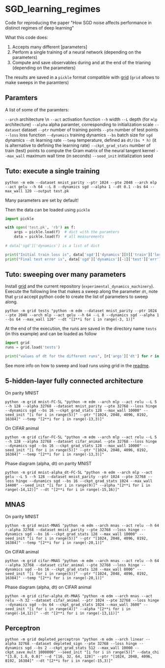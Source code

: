 # SGD_learning_regimes
Code for reproducing the paper "How SGD noise affects performance in distinct regimes of deep learning"


What this code does:
1. Accepts many different [parameters]
2. Perform a single training of a neural network (depending on the parameters)
3. Compute and save observables during and at the end of the trianing (depending on the parameters)

The results are saved in a `pickle` format compatible with [grid](https://github.com/mariogeiger/grid) (`grid` allows to make sweeps in the paramters)

## Paramters
A list of some of the paramters:

```--arch```    architecture \n
```--act```    activation function
`--h`    width
```--L```   depth (for ```mlp``` architecture)
```--alpha```   alpha paramter, corresponding to initialization scale
```--dataset```   dataset
```--ptr```   number of training points
```--pte```   number of test points
```--loss```   loss function
```--dynamics```   training dynamics
```--bs```  batch size for ```sgd``` dynamics
```--dt```   learning rate
```--temp```   temperature, defined as ```dt/(bs * h)``` (it is alternative to defining the learning rate)
```--ckpt_grad_stats```     number of train (test) points to compute the Gram matrix of the neural tangent kernel
```--max_wall```     maximum wall time (in seconds)
 ```--seed_init```  initialization seed


## Tuto: execute a single training

```
python -m edm --dataset mnist_parity --ptr 1024 --pte 2048 --arch mlp --act gelu --h 64 --L 8 --dynamics sgd --alpha 1 --dt 0.1 --bs 64 --max_wall 120 --output test.pk
```

Many parameters are set by default!

Then the data can be loaded using `pickle`
```python
import pickle

with open('test.pk', 'rb') as f:
    args = pickle.load(f)  # dict with the paramters
    data = pickle.load(f)  # all measurements
    
# data['sgd']['dynamics'] is a list of dict

print("Initial train loss is", data['sgd']['dynamics'][0]['train']['loss'])
print("Final test error is", data['sgd']['dynamics'][-1]['test']['err'])
```


## Tuto: sweeping over many parameters

Install [grid](https://github.com/mariogeiger/grid) and the current repository (`experimental_dynamics_machinery`).
Execute the following line that makes a sweep along the parameter `dt`, note that `grid` accept python code to create the list of parameters to sweep along.

```
python -m grid tests "python -m edm --dataset mnist_parity --ptr 1024 --pte 2048 --arch mlp --act gelu --h 64 --L 8 --dynamics sgd --alpha 1 --bs 64 --max_wall 120" --dt "[2**i for i in range(-3, 1)]"
```

At the end of the execution, the runs are saved in the directory name `tests` (in this example) and can be loaded as follow
```python
import grid
runs = grid.load('tests')

print("values of dt for the different runs", [r['args']['dt'] for r in runs])
```

See more info on how to sweep and load runs using grid in the [readme](https://github.com/mariogeiger/grid#readme).



## 5-hidden-layer fully connected architecture

On parity MNIST
```
python -m grid mnist-FC-5L "python -m edm --arch mlp --act relu --L 5 --h 128 --alpha 32768 --dataset mnist_parity --pte 32768 --loss hinge --dynamics sgd --bs 16 --ckpt_grad_stats 128 --max_wall 10000" --seed_init "[i for i in range(5)]" --ptr "[1024, 2048, 4096, 8192, 16384]" --temp "[2**i for i in range(-13,3)]"
```

On CIFAR animal
```
python -m grid cifar-FC-5L "python -m edm --arch mlp --act relu --L 5 --h 128 --alpha 32768 --dataset cifar_animal --pte 32768 --loss hinge --dynamics sgd --bs 16 --ckpt_grad_stats 128 --max_wall 10000" --seed_init "[i for i in range(5)]" --ptr "[1024, 2048, 4096, 8192, 16384]" --temp "[2**i for i in range(-13,3)]"
```


Phase diagram (alpha, dt) on parity MNIST
```
python -m grid mnist-alpha_dt-FC-5L "python -m edm --arch mlp --act gelu --L 5 --h 128 --dataset mnist_parity --ptr 1024 --pte 32768 --loss hinge --dynamics sgd --bs 16 --ckpt_grad_stats 1024 --max_wall 14400" --seed_init "[i for i in range(9)]" --alpha "[2**i for i in range(-14,12)]" --dt "[2**i for i in range(-15,16)]"
```


## MNAS

On parity MNIST
```
python -m grid mnist-MNAS "python -m edm --arch mnas --act relu --h 64 --alpha 32768 --dataset mnist_parity --pte 32768 --loss hinge --dynamics sgd --bs 16 --ckpt_grad_stats 128 --max_wall 10000" --seed_init "[i for i in range(5)]" --ptr "[1024, 2048, 4096, 8192, 16384]" --temp "[2**i for i in range(-20,1)]"
```

On CIFAR animal
```
python -m grid cifar-MNAS "python -m edm --arch mnas --act relu --h 64 --alpha 32768 --dataset cifar_animal --pte 32768 --loss hinge --dynamics sgd --bs 16 --ckpt_grad_stats 128 --max_wall 8000" --seed_init "[i for i in range(5)]" --ptr "[1024, 2048, 4096, 8192, 16384]" --temp "[2**i for i in range(-20,1)]"
```


Phase diagram (alpha, dt) on CIFAR animal
```
python -m grid cifar-alpha_dt-MNAS "python -m edm --arch mnas --act relu --h 32 --dataset cifar_animal --ptr 1024 --pte 32768 --loss hinge --dynamics sgd --bs 64 --ckpt_grad_stats 1024 --max_wall 3600" --seed_init "[i for i in range(4)]" --alpha "[2**i for i in range(-14,12)]" --dt "[2**i for i in range(-13,11)]"
```


## Perceptron

```
python -m grid depleted_perceptron "python -m edm --arch linear --alpha 32768 --dataset depleted_sign --pte 32768 --loss hinge --dynamics sgd --bs 2 --ckpt_grad_stats 512 --max_wall 10000 --ckpt_save_mult 1000000" --seed_init "[i for i in range(5)]" --data_chi "[3.0, 1.0, 0.0]" --d "[16, 32, 64, 128]" --ptr "[1024, 2048, 4096, 8192, 16384]" --dt "[2**i for i in range(-15,3)]"
```
